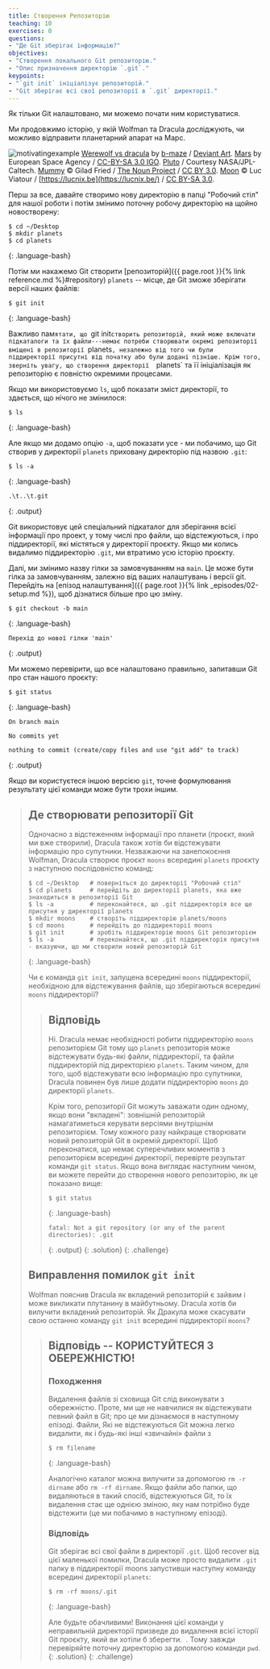 ```yaml
---
title: Створення Репозиторію
teaching: 10
exercises: 0
questions:
- "Де Git зберігає інформацію?"
objectives:
- "Створення локального Git репозиторію."
- "Опис призначення директорію `.git`."
keypoints:
- "`git init` ініціалізує репозиторій."
- "Git зберігає всі свої репозиторії в `.git` директорії."
---
```


Як тільки Git налаштовано,
ми можемо почати ним користуватися.

Ми продовжимо історію, у якій Wolfman та Dracula досліджують,
чи можливо відправити планетарний апарат на Марс.

![motivatingexample](../fig/motivatingexample.png)
[Werewolf vs dracula](https://www.deviantart.com/b-maze/art/Werewolf-vs-Dracula-124893530)
by [b-maze](https://www.deviantart.com/b-maze) / [Deviant Art](https://www.deviantart.com/).
[Mars](https://en.wikipedia.org/wiki/File:OSIRIS_Mars_true_color.jpg) by European Space Agency /
[CC-BY-SA 3.0 IGO](https://creativecommons.org/licenses/by/3.0/deed.en).
[Pluto](https://commons.wikimedia.org/wiki/File:PIA19873-Pluto-NewHorizons-FlyingPastImage-20150714-transparent.png) /
Courtesy NASA/JPL-Caltech.
[Mummy](https://commons.wikimedia.org/wiki/File:Mummy_icon_-_Noun_Project_4070.svg)
&copy; Gilad Fried / [The Noun Project](https://thenounproject.com/) /
[CC BY 3.0](https://creativecommons.org/licenses/by/3.0/deed.en).
[Moon](https://commons.wikimedia.org/wiki/File:Lune_ico.png)
&copy; Luc Viatour / [https://lucnix.be](https://lucnix.be/) /
[CC BY-SA 3.0](https://creativecommons.org/licenses/by-sa/3.0/deed.en).



Перш за все, давайте створимо нову директорію в папці "Робочий стіл" для нашої роботи і потім змінимо поточну робочу директорію на щойно новостворену:

~~~
$ cd ~/Desktop
$ mkdir planets
$ cd planets
~~~
{: .language-bash}

Потім ми накажемо Git створити [репозиторій]({{ page.root }}{% link reference.md %}#repository) `planets` 
-- місце, де Git зможе зберігати версії наших файлів:


~~~
$ git init
~~~
{: .language-bash}

Важливо пам`ятати, що `git init` створить репозиторій,
який може включати підкаталоги та їх файли---немає потреби створювати
окремі репозиторії вміщені в репозиторії  `planets`, незалежно від того
чи були піддиректорії присутні від початку або були додані пізніше. Крім того, зверніть увагу,
що створення директорії  `planets` та її ініціалізація як
репозиторію є повністю окремими процесами.

Якщо ми використовуємо `ls`, щоб показати зміст директорії,
то здається, що нічого не змінилося:

~~~
$ ls
~~~
{: .language-bash}

Але якщо ми додамо опцію `-a`, щоб показати усе -
ми побачимо, що Git створив у директорії `planets` приховану директорію під назвою `.git`:

~~~
$ ls -a
~~~
{: .language-bash}

~~~
.\t..\t.git
~~~
{: .output}

Git використовує цей спеціальний підкаталог для зберігання всієї інформації про проект, 
у тому числі про файли, що відстежуються, і про піддиректорії, які містяться у директорії проєкту.
Якщо ми колись видалимо піддиректорію `.git`,
ми втратимо усю історію проєкту.

Далі, ми змінимо назву гілки за замовчуванням на `main`.
Це може бути гілка за замовчуванням, залежно від ваших налаштувань і версії
git.
Перейдіть на [епізод налаштування]({{ page.root }}{% link _episodes/02-setup.md %}), щоб дізнатися більше про цю зміну.

~~~
$ git checkout -b main
~~~
{: .language-bash}
~~~
Перехід до нової гілки 'main'
~~~
{: .output}


Ми можемо перевірити, що все налаштовано правильно,
запитавши Git про стан нашого проєкту:

~~~
$ git status
~~~
{: .language-bash}
~~~
On branch main

No commits yet

nothing to commit (create/copy files and use "git add" to track)
~~~
{: .output}

Якщо ви користуєтеся іншою версією `git`, точне
формулювання результату цієї команди може бути трохи іншим.

> ## Де створювати репозиторії Git 
>
> Одночасно з відстеженням інформації про планети (проєкт, який ми вже створили), 
> Dracula також хотів би відстежувати інформацію про супутники.
> Незважаючи на занепокоєння Wolfman, Dracula створює проєкт `moons` всередині `planets` 
> проєкту з наступною послідовністю команд:
>
> ~~~
> $ cd ~/Desktop   # поверніться до директорії "Робочий стіл"
> $ cd planets     # перейдіть до директорії planets, яка вже знаходиться в репозиторії Git
> $ ls -a          # переконайтеся, що .git піддиректорія все ще присутня у директорії planets
> $ mkdir moons    # створіть піддиректорію planets/moons
> $ cd moons       # перейдіть до піддиректорії moons
> $ git init       # зробіть піддиректорію moons Git репозиторієм
> $ ls -a          # переконайтеся, що .git піддиректорія присутня - вказуючи, що ми створили новий репозиторій Git
> ~~~
> {: .language-bash}
>
> Чи є команда `git init`, запущена всередині `moons` піддиректорії, необхідною для 
> відстежування файлів, що зберігаються всередині `moons` піддиректорії?
> 
> > ## Відповідь
> >
> > Ні. Dracula немає необхідності робити піддиректорію `moons`  репозиторієм Git
> > тому що `planets` репозиторія може відстежувати будь-які файли, піддиректорії, та 
> > файли піддиректорій під директорією `planets`.  Таким чином, для того, щоб відстежувати 
> > всю інформацію про супутники, Dracula повинен був лише додати піддиректорію `moons`
> > до директорії `planets`.
> > 
> > Крім того, репозиторії Git можуть заважати один одному, якщо вони "вкладені":
> > зовнішній репозиторій намагатиметься керувати версіями
> > внутрішнім репозиторієм. Тому кожного разу найкраще створювати новий репозиторій Git
> > в окремій директорії. Щоб переконатися, що немає суперечливих моментів
> > з репозиторієм всередині директорії, перевірте результат команди `git status`. Якщо вона виглядає
> > наступним чином, ви можете перейти до створення нового репозиторію, як це показано
> > вище:
> >
> > ~~~
> > $ git status
> > ~~~
> > {: .language-bash}
> > ~~~
> > fatal: Not a git repository (or any of the parent directories): .git
> > ~~~
> > {: .output}
> {: .solution}
{: .challenge}
> ## Виправлення помилок `git init`
> Wolfman пояснив Dracula як вкладений репозиторій є зайвим і може викликати плутанину
> в майбутньому. Dracula хотів би вилучити вкладений репозиторій. Як Дракула може скасувати
> свою останню команду `git init` всередині піддиректорії `moons`?
>
> > ## Відповідь -- КОРИСТУЙТЕСЯ З ОБЕРЕЖНІСТЮ!
> >
> > ### Походження
> > Видалення файлів зі сховища Git слід виконувати з обережністю. Проте, ми ще не навчилися 
> > як відстежувати певний файл в Git; про це ми дізнаємося в наступному епізоді. Файли, 
> > Які не відстежуються Git можна легко видалити, як і будь-які інші «звичайні» файли з
> > ~~~
> > $ rm filename
> > ~~~
> > {: .language-bash}
> >
> > Аналогічно каталог можна вилучити за допомогою `rm -r dirname` або `rm -rf dirname`.
> > Якщо файли або папки, що видаляються в такий спосіб, відстежуються Git, то їх видалення 
> > стає ще однією зміною, яку нам потрібно буде відстежити (це ми побачимо в наступному епізоді).
> >
> > ### Відповідь
> > Git зберігає всі свої файли в директорії `.git`.
> > Щоб recover від цієї маленької помилки, Dracula може просто видалити `.git`
> > папку в піддиректорії moons запустивши наступну команду всередині директорії `planets`:
> >
> > ~~~
> > $ rm -rf moons/.git
> > ~~~
> > {: .language-bash}
> >
> > Але будьте обачливими! Виконання цієї команди у неправильній директорії призведе до видалення
> > всієї історії Git проєкту, який ви хотіли б зберегти.
 .
> > Тому завжди перевіряйте поточну директорію за допомогою команди `pwd`.
> {: .solution}
{: .challenge}


